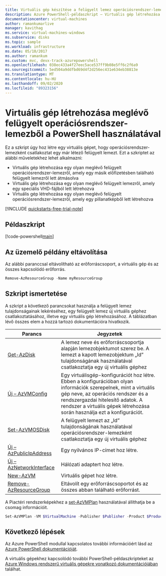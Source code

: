 ```yaml
---
title: Virtuális gép készítése a felügyelt lemez operációsrendszer-lemezként való csatolásával – PowerShell
description: Azure PowerShell-példaszkript – Virtuális gép létrehozása felügyelt lemez csatlakoztatásával operációsrendszer-lemezként
documentationcenter: virtual-machines
author: ramankumarlive
manager: kavithag
ms.service: virtual-machines-windows
ms.subservice: disks
ms.topic: sample
ms.workload: infrastructure
ms.date: 05/10/2017
ms.author: ramankum
ms.custom: mvc, devx-track-azurepowershell
ms.openlocfilehash: 038ec433a4f27eec5ace537ff9b08e5ff6c2f6a9
ms.sourcegitcommit: 5ed504a9ddfbd69d4f2d256ec431e634eb38813e
ms.translationtype: MT
ms.contentlocale: hu-HU
ms.lasthandoff: 09/02/2020
ms.locfileid: "89323156"
---
```

# <a name="create-a-virtual-machine-using-an-existing-managed-os-disk-with-powershell"></a>Virtuális gép létrehozása meglévő felügyelt operációsrendszer-lemezből a PowerShell használatával 

Ez a szkript úgy hoz létre egy virtuális gépet, hogy operációsrendszer-lemezként csatlakoztat egy már létező felügyelt lemezt. Ezt a szkriptet az alábbi műveletekhez lehet alkalmazni:
* Virtuális gép létrehozása egy olyan meglévő felügyelt operációsrendszer-lemezről, amely egy másik előfizetésben található felügyelt lemezről lett átmásolva
* Virtuális gép létrehozása egy olyan meglévő felügyelt lemezről, amely egy speciális VHD-fájlból lett létrehozva 
* Virtuális gép létrehozása egy olyan meglévő felügyelt operációsrendszer-lemezről, amely egy pillanatképből lett létrehozva 

[!INCLUDE [quickstarts-free-trial-note](../../../includes/quickstarts-free-trial-note.md)]

 

## <a name="sample-script"></a>Példaszkript

[!code-powershell[main](../../../powershell_scripts/virtual-machine/create-vm-from-snapshot/create-vm-from-snapshot.ps1 "Create VM from snapshot")]

## <a name="clean-up-deployment"></a>Az üzemelő példány eltávolítása 

Az alábbi paranccsal eltávolítható az erőforráscsoport, a virtuális gép és az összes kapcsolódó erőforrás.

```powershell
Remove-AzResourceGroup -Name myResourceGroup
```

## <a name="script-explanation"></a>Szkript ismertetése

A szkript a következő parancsokat használja a felügyelt lemez tulajdonságainak lekéréséhez, egy felügyelt lemez új virtuális géphez csatlakoztatásához, illetve egy virtuális gép létrehozásához. A táblázatban lévő összes elem a hozzá tartozó dokumentációra hivatkozik.

| Parancs | Jegyzetek |
|---|---|
| [Get-AzDisk](/powershell/module/az.compute/get-azdisk) | A lemez neve és erőforráscsoportja alapján lemezobjektumot szerez be. A lemezt a kapott lemezobjektum „Id” tulajdonságának használatával csatlakoztatja egy új virtuális géphez |
| [Új – AzVMConfig](/powershell/module/az.compute/new-azvmconfig) | Egy virtuálisgép-konfigurációt hoz létre. Ebben a konfigurációban olyan információk szerepelnek, mint a virtuális gép neve, az operációs rendszer és a rendszergazdai hitelesítő adatok. A rendszer a virtuális gépek létrehozása során használja ezt a konfigurációt. |
| [Set-AzVMOSDisk](/powershell/module/az.compute/set-azvmosdisk) | A felügyelt lemezt az „Id” tulajdonságának használatával operációsrendszer-lemezként csatlakoztatja egy új virtuális géphez |
| [Új – AzPublicIpAddress](/powershell/module/az.network/new-azpublicipaddress) | Egy nyilvános IP-címet hoz létre. |
| [Új – AzNetworkInterface](/powershell/module/az.network/new-aznetworkinterface) | Hálózati adaptert hoz létre. |
| [New-AzVM](/powershell/module/az.compute/new-azvm) | Virtuális gépet hoz létre. |
|[Remove-AzResourceGroup](/powershell/module/az.resources/remove-azresourcegroup) | Eltávolít egy erőforráscsoportot és az összes abban található erőforrást. |

A Piactéri rendszerképekhez a [set-AzVMPlan](/powershell/module/az.compute/set-azvmplan) használatával állíthatja be a csomag információit.

```powershell
Set-AzVMPlan -VM $VirtualMachine -Publisher $Publisher -Product $Product -Name $Bame
```

## <a name="next-steps"></a>Következő lépések

Az Azure PowerShell modullal kapcsolatos további információért lásd az [Azure PowerShell dokumentációját](/powershell/azure/).

A virtuális gépekhez kapcsolódó további PowerShell-példaszkripteket az [Azure Windows rendszerű virtuális gépekre vonatkozó dokumentációjában](../windows/powershell-samples.md?toc=%2fazure%2fvirtual-machines%2fwindows%2ftoc.json) találhat.

